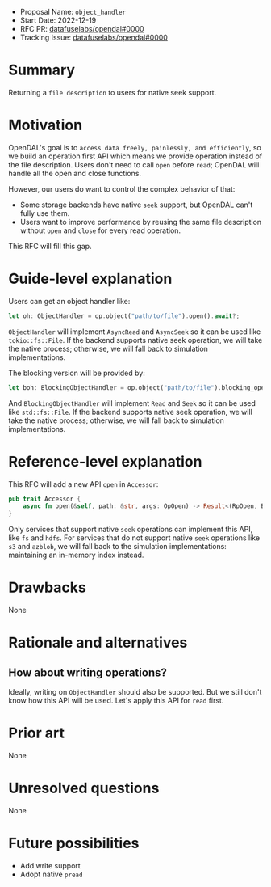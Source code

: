- Proposal Name: `object_handler`
- Start Date: 2022-12-19
- RFC PR: [datafuselabs/opendal#0000](https://github.com/datafuselabs/opendal/pull/0000)
- Tracking Issue: [datafuselabs/opendal#0000](https://github.com/datafuselabs/opendal/issues/0000)

# Summary

Returning a `file description` to users for native seek support.

# Motivation

OpenDAL's goal is to `access data freely, painlessly, and efficiently`, so we build an operation first API which means we provide operation instead of the file description. Users don't need to call `open` before `read`; OpenDAL will handle all the open and close functions.

However, our users do want to control the complex behavior of that:

- Some storage backends have native `seek` support, but OpenDAL can't fully use them.
- Users want to improve performance by reusing the same file description without `open` and `close` for every read operation.

This RFC will fill this gap.


# Guide-level explanation

Users can get an object handler like:

```rust
let oh: ObjectHandler = op.object("path/to/file").open().await?;
```

`ObjectHandler` will implement `AsyncRead` and `AsyncSeek` so it can be used like `tokio::fs::File`. If the backend supports native seek operation, we will take the native process; otherwise, we will fall back to simulation implementations.

The blocking version will be provided by:

```rust
let boh: BlockingObjectHandler = op.object("path/to/file").blocking_open()?;
```

And `BlockingObjectHandler` will implement `Read` and `Seek` so it can be used like `std::fs::File`. If the backend supports native seek operation, we will take the native process; otherwise, we will fall back to simulation implementations.

# Reference-level explanation

This RFC will add a new API `open` in `Accessor`:

```rust
pub trait Accessor {
    async fn open(&self, path: &str, args: OpOpen) -> Result<(RpOpen, BytesHandler)>;
}
```

Only services that support native `seek` operations can implement this API, like `fs` and `hdfs`. For services that do not support native `seek` operations like `s3` and `azblob`, we will fall back to the simulation implementations: maintaining an in-memory index instead.

# Drawbacks

None

# Rationale and alternatives

## How about writing operations?

Ideally, writing on `ObjectHandler` should also be supported. But we still don't know how this API will be used. Let's apply this API for `read` first.

# Prior art

None

# Unresolved questions

None

# Future possibilities

- Add write support
- Adopt native `pread`
